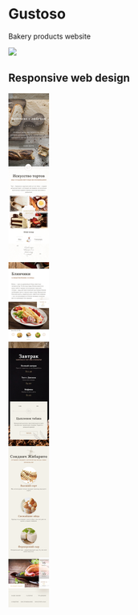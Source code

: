 # Gustoso
Bakery products website

<img src="https://raw.githubusercontent.com/Gamurar/docs/master/gustoso/desktop-page.png"> 

Responsive web design
-------

<img src="https://raw.githubusercontent.com/Gamurar/docs/master/gustoso/pixel2-phone-page.png"> 